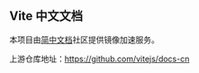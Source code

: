 ## Vite 中文文档

本项目由[简中文档](https://www.zhcndoc.com/)社区提供镜像加速服务。

上游仓库地址：https://github.com/vitejs/docs-cn
